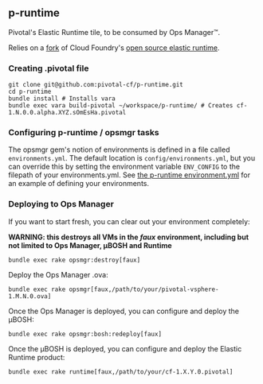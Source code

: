 ## p-runtime

Pivotal's Elastic Runtime tile, to be consumed by Ops Manager&trade;.

Relies on a [fork](https://github.com/pivotal-cf/pcf-release) of Cloud Foundry's [open source elastic runtime](https://github.com/cloudfoundry/cf-release).

### Creating .pivotal file

```
git clone git@github.com:pivotal-cf/p-runtime.git
cd p-runtime
bundle install # Installs vara
bundle exec vara build-pivotal ~/workspace/p-runtime/ # Creates cf-1.N.0.0.alpha.XYZ.sOmEsHa.pivotal
```
### Configuring p-runtime / opsmgr tasks

The opsmgr gem's notion of environments is defined in a file called `environments.yml`. The default location is `config/environments.yml`, but you can override this by setting the environment variable `ENV_CONFIG` to the filepath of your environments.yml. See [the p-runtime environment.yml](https://github.com/pivotal-cf/p-runtime/blob/master/config/environments.yml) for an example of defining your environments.

### Deploying to Ops Manager

If you want to start fresh, you can clear out your environment completely:

**WARNING: this destroys all VMs in the _faux_ environment, including but not limited to Ops Manager, µBOSH and Runtime**

```
bundle exec rake opsmgr:destroy[faux]
```

Deploy the Ops Manager .ova:

```
bundle exec rake opsmgr[faux,/path/to/your/pivotal-vsphere-1.M.N.0.ova]
```

Once the Ops Manager is deployed, you can configure and deploy the µBOSH:

```
bundle exec rake opsmgr:bosh:redeploy[faux]
```

Once the µBOSH is deployed, you can configure and deploy the Elastic Runtime product:

```
bundle exec rake runtime[faux,/path/to/your/cf-1.X.Y.0.pivotal]
```
